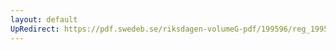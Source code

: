 ```yaml
---
layout: default
UpRedirect: https://pdf.swedeb.se/riksdagen-volumeG-pdf/199596/reg_199596/reg_199596_0083.pdf
---
```

